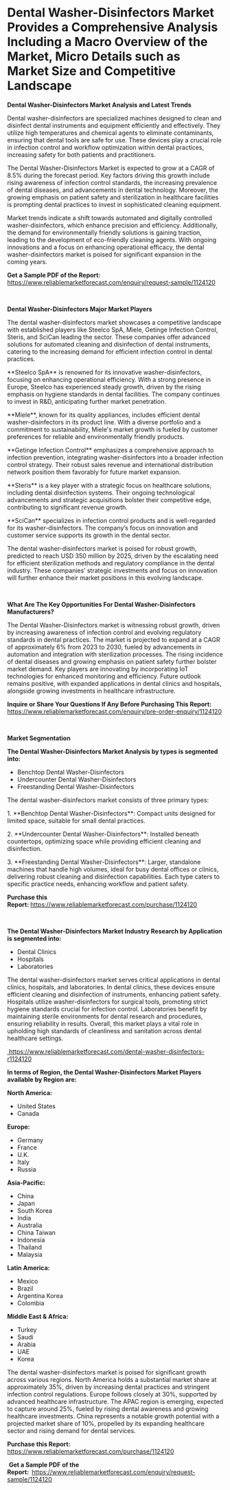 <p><h1>Dental Washer-Disinfectors Market Provides a Comprehensive Analysis Including a Macro Overview of the Market, Micro Details such as Market Size and Competitive Landscape</h1></p><p><strong>Dental Washer-Disinfectors Market Analysis and Latest Trends</strong></p>
<p><p>Dental washer-disinfectors are specialized machines designed to clean and disinfect dental instruments and equipment efficiently and effectively. They utilize high temperatures and chemical agents to eliminate contaminants, ensuring that dental tools are safe for use. These devices play a crucial role in infection control and workflow optimization within dental practices, increasing safety for both patients and practitioners.</p><p>The Dental Washer-Disinfectors Market is expected to grow at a CAGR of 8.5% during the forecast period. Key factors driving this growth include rising awareness of infection control standards, the increasing prevalence of dental diseases, and advancements in dental technology. Moreover, the growing emphasis on patient safety and sterilization in healthcare facilities is prompting dental practices to invest in sophisticated cleaning equipment. </p><p>Market trends indicate a shift towards automated and digitally controlled washer-disinfectors, which enhance precision and efficiency. Additionally, the demand for environmentally friendly solutions is gaining traction, leading to the development of eco-friendly cleaning agents. With ongoing innovations and a focus on enhancing operational efficacy, the dental washer-disinfectors market is poised for significant expansion in the coming years.</p></p>
<p><strong>Get a Sample PDF of the Report:&nbsp;</strong> <a href="https://www.reliablemarketforecast.com/enquiry/request-sample/1124120?utm_campaign=2413&utm_medium=2&utm_source=Github&utm_content=ia&utm_term=14042025&utm_id=dental-washer-disinfectors">https://www.reliablemarketforecast.com/enquiry/request-sample/1124120</a></p>
<p>&nbsp;</p>
<p><strong>Dental Washer-Disinfectors Major Market Players</strong></p>
<p><p>The dental washer-disinfectors market showcases a competitive landscape with established players like Steelco SpA, Miele, Getinge Infection Control, Steris, and SciCan leading the sector. These companies offer advanced solutions for automated cleaning and disinfection of dental instruments, catering to the increasing demand for efficient infection control in dental practices.</p><p>**Steelco SpA** is renowned for its innovative washer-disinfectors, focusing on enhancing operational efficiency. With a strong presence in Europe, Steelco has experienced steady growth, driven by the rising emphasis on hygiene standards in dental facilities. The company continues to invest in R&D, anticipating further market penetration.</p><p>**Miele**, known for its quality appliances, includes efficient dental washer-disinfectors in its product line. With a diverse portfolio and a commitment to sustainability, Miele's market growth is fueled by customer preferences for reliable and environmentally friendly products.</p><p>**Getinge Infection Control** emphasizes a comprehensive approach to infection prevention, integrating washer-disinfectors into a broader infection control strategy. Their robust sales revenue and international distribution network position them favorably for future market expansion.</p><p>**Steris** is a key player with a strategic focus on healthcare solutions, including dental disinfection systems. Their ongoing technological advancements and strategic acquisitions bolster their competitive edge, contributing to significant revenue growth.</p><p>**SciCan** specializes in infection control products and is well-regarded for its washer-disinfectors. The company’s focus on innovation and customer service supports its growth in the dental sector.</p><p>The dental washer-disinfectors market is poised for robust growth, predicted to reach USD 350 million by 2025, driven by the escalating need for efficient sterilization methods and regulatory compliance in the dental industry. These companies’ strategic investments and focus on innovation will further enhance their market positions in this evolving landscape.</p></p>
<p>&nbsp;</p>
<p><strong>What Are The Key Opportunities For Dental Washer-Disinfectors Manufacturers?</strong></p>
<p><p>The Dental Washer-Disinfectors market is witnessing robust growth, driven by increasing awareness of infection control and evolving regulatory standards in dental practices. The market is projected to expand at a CAGR of approximately 6% from 2023 to 2030, fueled by advancements in automation and integration with sterilization processes. The rising incidence of dental diseases and growing emphasis on patient safety further bolster market demand. Key players are innovating by incorporating IoT technologies for enhanced monitoring and efficiency. Future outlook remains positive, with expanded applications in dental clinics and hospitals, alongside growing investments in healthcare infrastructure.</p></p>
<p><strong>Inquire or Share Your Questions If Any Before Purchasing This Report:</strong> <a href="https://www.reliablemarketforecast.com/enquiry/pre-order-enquiry/1124120?utm_campaign=2413&utm_medium=2&utm_source=Github&utm_content=ia&utm_term=14042025&utm_id=dental-washer-disinfectors">https://www.reliablemarketforecast.com/enquiry/pre-order-enquiry/1124120</a></p>
<p>&nbsp;</p>
<p><strong>Market Segmentation</strong></p>
<p><strong>The Dental Washer-Disinfectors Market Analysis by types is segmented into:</strong></p>
<p><ul><li>Benchtop Dental Washer-Disinfectors</li><li>Undercounter Dental Washer-Disinfectors</li><li>Freestanding Dental Washer-Disinfectors</li></ul></p>
<p><p>The dental washer-disinfectors market consists of three primary types: </p><p>1. **Benchtop Dental Washer-Disinfectors**: Compact units designed for limited space, suitable for small dental practices.  </p><p>2. **Undercounter Dental Washer-Disinfectors**: Installed beneath countertops, optimizing space while providing efficient cleaning and disinfection.  </p><p>3. **Freestanding Dental Washer-Disinfectors**: Larger, standalone machines that handle high volumes, ideal for busy dental offices or clinics, delivering robust cleaning and disinfection capabilities. Each type caters to specific practice needs, enhancing workflow and patient safety.</p></p>
<p><strong>Purchase this Report:&nbsp;</strong><a href="https://www.reliablemarketforecast.com/purchase/1124120?utm_campaign=2413&utm_medium=2&utm_source=Github&utm_content=ia&utm_term=14042025&utm_id=dental-washer-disinfectors">https://www.reliablemarketforecast.com/purchase/1124120</a></p>
<p>&nbsp;</p>
<p><strong>The Dental Washer-Disinfectors Market Industry Research by Application is segmented into:</strong></p>
<p><ul><li>Dental Clinics</li><li>Hospitals</li><li>Laboratories</li></ul></p>
<p><p>The dental washer-disinfectors market serves critical applications in dental clinics, hospitals, and laboratories. In dental clinics, these devices ensure efficient cleaning and disinfection of instruments, enhancing patient safety. Hospitals utilize washer-disinfectors for surgical tools, promoting strict hygiene standards crucial for infection control. Laboratories benefit by maintaining sterile environments for dental research and procedures, ensuring reliability in results. Overall, this market plays a vital role in upholding high standards of cleanliness and sanitation across dental healthcare settings.</p></p>
<p><a href="https://www.reliablemarketforecast.com/dental-washer-disinfectors-r1124120?utm_campaign=2413&utm_medium=2&utm_source=Github&utm_content=ia&utm_term=14042025&utm_id=dental-washer-disinfectors">&nbsp;https://www.reliablemarketforecast.com/dental-washer-disinfectors-r1124120</a></p>
<p><strong>In terms of Region, the Dental Washer-Disinfectors Market Players available by Region are:</strong></p>
<p>
    <p> <strong> North America: </strong>
        <ul>
            <li>United States</li>
            <li>Canada</li>
        </ul>
        </p> 
    <p> <strong> Europe: </strong>
        <ul>
            <li>Germany</li>
            <li>France</li>
            <li>U.K.</li>
            <li>Italy</li>
            <li>Russia</li>
        </ul>
        </p> 
    <p> <strong> Asia-Pacific: </strong>
        <ul>
            <li>China</li>
            <li>Japan</li>
            <li>South Korea</li>
            <li>India</li>
            <li>Australia</li>
            <li>China Taiwan</li>
            <li>Indonesia</li>
            <li>Thailand</li>
            <li>Malaysia</li>
        </ul>
        </p> 
    <p> <strong> Latin America: </strong>
        <ul>
            <li>Mexico</li>
            <li>Brazil</li>
            <li>Argentina Korea</li>
            <li>Colombia</li>
        </ul>
        </p> 
    <p> <strong> Middle East & Africa: </strong>
        <ul>
            <li>Turkey</li>
            <li>Saudi</li>
            <li>Arabia</li>
            <li>UAE</li>
            <li>Korea</li>
        </ul>
    </p>
    </p>
<p><p>The dental washer-disinfectors market is poised for significant growth across various regions. North America holds a substantial market share at approximately 35%, driven by increasing dental practices and stringent infection control regulations. Europe follows closely at 30%, supported by advanced healthcare infrastructure. The APAC region is emerging, expected to capture around 25%, fueled by rising dental awareness and growing healthcare investments. China represents a notable growth potential with a projected market share of 10%, propelled by its expanding healthcare sector and rising demand for dental services.</p></p>
<p><strong>Purchase this Report: </strong><a href="https://www.reliablemarketforecast.com/purchase/1124120?utm_campaign=2413&utm_medium=2&utm_source=Github&utm_content=ia&utm_term=14042025&utm_id=dental-washer-disinfectors">https://www.reliablemarketforecast.com/purchase/1124120</a></p>
<p>&nbsp;<strong>Get a Sample PDF of the Report:&nbsp;&nbsp;</strong><a href="https://www.reliablemarketforecast.com/enquiry/request-sample/1124120?utm_campaign=2413&utm_medium=2&utm_source=Github&utm_content=ia&utm_term=14042025&utm_id=dental-washer-disinfectors">https://www.reliablemarketforecast.com/enquiry/request-sample/1124120</a></p>
<p><strong></strong></p>
<p><p></p><p></p><p></p></p>